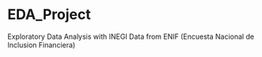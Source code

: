 # EDA_Project
Exploratory Data Analysis with INEGI Data from ENIF (Encuesta Nacional de Inclusion Financiera)

